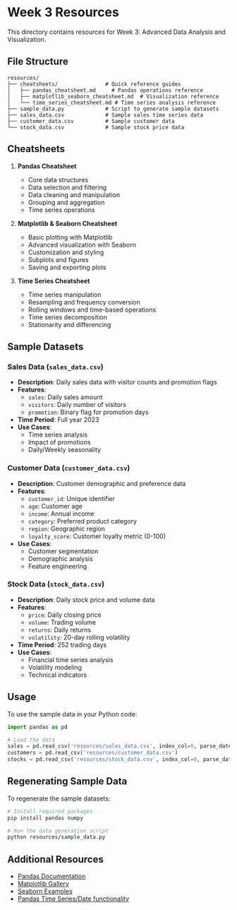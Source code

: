 # Week 3 Resources

This directory contains resources for Week 3: Advanced Data Analysis and Visualization.

## File Structure

```
resources/
├── cheatsheets/               # Quick reference guides
│   ├── pandas_cheatsheet.md     # Pandas operations reference
│   ├── matplotlib_seaborn_cheatsheet.md  # Visualization reference
│   └── time_series_cheatsheet.md # Time series analysis reference
├── sample_data.py             # Script to generate sample datasets
├── sales_data.csv             # Sample sales time series data
├── customer_data.csv          # Sample customer data
└── stock_data.csv             # Sample stock price data
```

## Cheatsheets

1. **Pandas Cheatsheet**
   - Core data structures
   - Data selection and filtering
   - Data cleaning and manipulation
   - Grouping and aggregation
   - Time series operations

2. **Matplotlib & Seaborn Cheatsheet**
   - Basic plotting with Matplotlib
   - Advanced visualization with Seaborn
   - Customization and styling
   - Subplots and figures
   - Saving and exporting plots

3. **Time Series Cheatsheet**
   - Time series manipulation
   - Resampling and frequency conversion
   - Rolling windows and time-based operations
   - Time series decomposition
   - Stationarity and differencing

## Sample Datasets

### Sales Data (`sales_data.csv`)
- **Description**: Daily sales data with visitor counts and promotion flags
- **Features**:
  - `sales`: Daily sales amount
  - `visitors`: Daily number of visitors
  - `promotion`: Binary flag for promotion days
- **Time Period**: Full year 2023
- **Use Cases**:
  - Time series analysis
  - Impact of promotions
  - Daily/Weekly seasonality

### Customer Data (`customer_data.csv`)
- **Description**: Customer demographic and preference data
- **Features**:
  - `customer_id`: Unique identifier
  - `age`: Customer age
  - `income`: Annual income
  - `category`: Preferred product category
  - `region`: Geographic region
  - `loyalty_score`: Customer loyalty metric (0-100)
- **Use Cases**:
  - Customer segmentation
  - Demographic analysis
  - Feature engineering

### Stock Data (`stock_data.csv`)
- **Description**: Daily stock price and volume data
- **Features**:
  - `price`: Daily closing price
  - `volume`: Trading volume
  - `returns`: Daily returns
  - `volatility`: 20-day rolling volatility
- **Time Period**: 252 trading days
- **Use Cases**:
  - Financial time series analysis
  - Volatility modeling
  - Technical indicators

## Usage

To use the sample data in your Python code:

```python
import pandas as pd

# Load the data
sales = pd.read_csv('resources/sales_data.csv', index_col=0, parse_dates=True)
customers = pd.read_csv('resources/customer_data.csv')
stocks = pd.read_csv('resources/stock_data.csv', index_col=0, parse_dates=True)
```

## Regenerating Sample Data

To regenerate the sample datasets:

```bash
# Install required packages
pip install pandas numpy

# Run the data generation script
python resources/sample_data.py
```

## Additional Resources

- [Pandas Documentation](https://pandas.pydata.org/docs/)
- [Matplotlib Gallery](https://matplotlib.org/stable/gallery/index.html)
- [Seaborn Examples](https://seaborn.pydata.org/examples/index.html)
- [Pandas Time Series/Date functionality](https://pandas.pydata.org/pandas-docs/stable/user_guide/timeseries.html)

